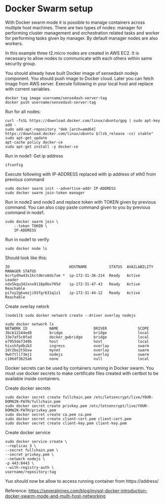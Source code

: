 # Docker Swarm setup

With Docker swarm mode it is possible to manage containers across multiple host machines. There are two types of nodes: manager for performing cluster management and orchestration related tasks and worker for performing tasks given by manager. By default manager nodes are also workers.

In this example three t2.micro nodes are created in AWS EC2. It is necessary to allow nodes to communicate with each others within same security group.

You should already have built Docker image of sensedash nodejs component. You should push image to Docker cloud. Later you can fetch image from AWS server. Execute following in your local host and replace with corrent variables.
```console
docker tag image username/sensedash-server:tag
docker push username/sensedash-server:tag
```

Run for all nodes:

```console
curl -fsSL https://download.docker.com/linux/ubuntu/gpg | sudo apt-key add -
sudo add-apt-repository "deb [arch=amd64] https://download.docker.com/linux/ubuntu $(lsb_release -cs) stable"
sudo apt-get update
apt-cache policy docker-ce
sudo apt-get install -y docker-ce
```

Run in node1:
Get ip address
```console
ifconfig
```

Execute following with IP-ADDRESS replaced with ip address of eth0 from previous command
```console
sudo docker swarm init --advertise-addr IP-ADDRESS
sudo docker swarm join-token manager
```

Run in node2 and node3 and replace token with TOKEN given by previous command. You can also copy paste command given to you by previous command in node1.
```console
sudo docker swarm join \
    --token TOKEN \
    IP-ADDRESS
```

Run in node1 to verify
```console
sudo docker node ls
```

Should look like this:
```console
ID                           HOSTNAME          STATUS  AVAILABILITY  MANAGER STATUS
6crtydhw43s1kctdmru6ds7xe *  ip-172-31-36-214  Ready   Active        Leader
ndx5kqu342xnx9118p0bx705d    ip-172-31-47-43   Ready   Active        Reachable
pifoy2gkumzji93fgrb31q1z1    ip-172-31-44-12   Ready   Active        Reachable
```

Create overlay netork
```console
[node1]$ sudo docker network create --driver overlay nodejs
```

```console
sudo docker network ls
NETWORK ID          NAME                DRIVER              SCOPE
3bcb12244ed8        bridge              bridge              local
33e7af5c0fad        docker_gwbridge     bridge              local
e7955de7349b        host                host                local
hixshfpdbib3        ingress             overlay             swarm
2dr2bo2t5bxw        mynet               overlay             swarm
9wh7tll73mj1        nodejs              overlay             swarm
c106df3625a6        none                null                local
```

Docker secrets can be used by containers running in Docker swarm. You must use docker secrets to make certificate files created with certbot to be available inside containers.

Create docker secrets
```console
sudo docker secret create fullchain.pem /etc/letsencrypt/live/YOUR-DOMAIN-PATH/fullchain.pem
sudo docker secret create privkey.pem /etc/letsencrypt/live/YOUR-DOMAIN-PATH/privkey.pem
sudo docker secret create ca.pem ca.pem
sudo docker secret create client-cert.pem client-cert.pem
sudo docker secret create client-key.pem client-key.pem
```

Create docker service
```console
sudo docker service create \ 
--replicas 3 \
--secret fullchain.pem \
--secret privkey.pem \
--network nodejs \
-p 443:8443 \
--with-registry-auth \
username/repository:tag
```

Yuo should now be allow to access running container from https://address/

Reference:
https://severalnines.com/blog/mysql-docker-introduction-docker-swarm-mode-and-multi-host-networking